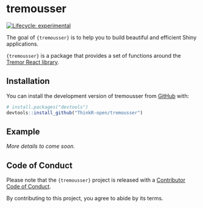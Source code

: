 
<!-- README.md is generated from README.Rmd. Please edit that file -->

# tremousser

<!-- badges: start -->

[![Lifecycle:
experimental](https://img.shields.io/badge/lifecycle-experimental-orange.svg)](https://lifecycle.r-lib.org/articles/stages.html#experimental)
<!-- badges: end -->

The goal of `{tremousser}` is to help you to build beautiful and
efficient Shiny applications.

`{tremousser}` is a package that provides a set of functions around the
[Tremor React library](https://www.tremor.so/).

## Installation

You can install the development version of tremousser from
[GitHub](https://github.com/) with:

``` r
# install.packages("devtools")
devtools::install_github("ThinkR-open/tremousser")
```

## Example

*More details to come soon.*

## Code of Conduct

Please note that the `{tremousser}` project is released with a
[Contributor Code of
Conduct](https://contributor-covenant.org/version/2/1/CODE_OF_CONDUCT.html).

By contributing to this project, you agree to abide by its terms.
